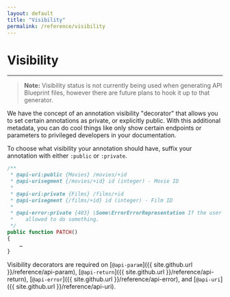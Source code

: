 ```yaml
---
layout: default
title: "Visibility"
permalink: /reference/visibility
---
```


# Visibility
---

> **Note:** Visibility status is not currently being used when generating API Blueprint files, however there are
> future plans to hook it up to that generator.

We have the concept of an annotation visibility "decorator" that allows you to set certain annotations as private, or
explicitly public. With this additional metadata, you can do cool things like only show certain endpoints or parameters
to privileged developers in your documentation.

To choose what visibility your annotation should have, suffix your annotation with either `:public` or `:private`.

```php
/**
 * @api-uri:public {Movies} /movies/+id
 * @api-urisegment {/movies/+id} id (integer) - Movie ID
 *
 * @api-uri:private {Films} /films/+id
 * @api-urisegment {/films/+id} id (integer) - Film ID
 *
 * @api-error:private {403} \Some\ErrorErrorRepresentation If the user isn't
 *    allowed to do something.
 */
public function PATCH()
{
    …
}
```

Visibility decorators are required on [`@api-param`]({{ site.github.url }}/reference/api-param),
[`@api-return`]({{ site.github.url }}/reference/api-return), [`@api-error`]({{ site.github.url }}/reference/api-error),
and [`@api-uri`]({{ site.github.url }}/reference/api-uri).
